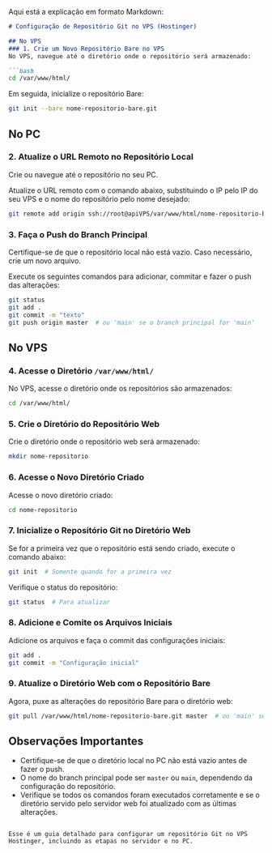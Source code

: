 Aqui está a explicação em formato Markdown:

```markdown
# Configuração de Repositório Git no VPS (Hostinger)

## No VPS
### 1. Crie um Novo Repositório Bare no VPS
No VPS, navegue até o diretório onde o repositório será armazenado:

```bash
cd /var/www/html/
```

Em seguida, inicialize o repositório Bare:

```bash
git init --bare nome-repositorio-bare.git
```

## No PC
### 2. Atualize o URL Remoto no Repositório Local
Crie ou navegue até o repositório no seu PC.

Atualize o URL remoto com o comando abaixo, substituindo o IP pelo IP do seu VPS e o nome do repositório pelo nome desejado:

```bash
git remote add origin ssh://root@apiVPS/var/www/html/nome-repositorio-bare.git
```

### 3. Faça o Push do Branch Principal
Certifique-se de que o repositório local não está vazio. Caso necessário, crie um novo arquivo. 

Execute os seguintes comandos para adicionar, commitar e fazer o push das alterações:

```bash
git status
git add .
git commit -m "texto"
git push origin master  # ou 'main' se o branch principal for 'main'
```

## No VPS
### 4. Acesse o Diretório `/var/www/html/`
No VPS, acesse o diretório onde os repositórios são armazenados:

```bash
cd /var/www/html/
```

### 5. Crie o Diretório do Repositório Web
Crie o diretório onde o repositório web será armazenado:

```bash
mkdir nome-repositorio
```

### 6. Acesse o Novo Diretório Criado
Acesse o novo diretório criado:

```bash
cd nome-repositorio
```

### 7. Inicialize o Repositório Git no Diretório Web
Se for a primeira vez que o repositório está sendo criado, execute o comando abaixo:

```bash
git init  # Somente quando for a primeira vez
```

Verifique o status do repositório:

```bash
git status  # Para atualizar
```

### 8. Adicione e Comite os Arquivos Iniciais
Adicione os arquivos e faça o commit das configurações iniciais:

```bash
git add .
git commit -m "Configuração inicial"
```

### 9. Atualize o Diretório Web com o Repositório Bare
Agora, puxe as alterações do repositório Bare para o diretório web:

```bash
git pull /var/www/html/nome-repositorio-bare.git master  # ou 'main' se o branch principal for 'main'
```

## Observações Importantes
- Certifique-se de que o diretório local no PC não está vazio antes de fazer o push.
- O nome do branch principal pode ser `master` ou `main`, dependendo da configuração do repositório.
- Verifique se todos os comandos foram executados corretamente e se o diretório servido pelo servidor web foi atualizado com as últimas alterações.
```

Esse é um guia detalhado para configurar um repositório Git no VPS Hostinger, incluindo as etapas no servidor e no PC.
